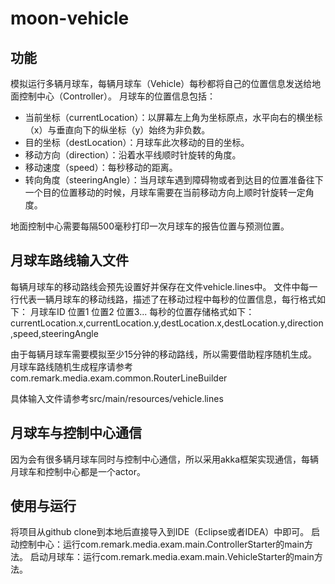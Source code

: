 # moon-vehicle
## 功能
模拟运行多辆月球车，每辆月球车（Vehicle）每秒都将自己的位置信息发送给地面控制中心（Controller）。
月球车的位置信息包括：
* 当前坐标（currentLocation）：以屏幕左上角为坐标原点，水平向右的横坐标（x）与垂直向下的纵坐标（y）始终为非负数。
* 目的坐标（destLocation）：月球车此次移动的目的坐标。
* 移动方向（direction）：沿着水平线顺时针旋转的角度。
* 移动速度（speed）：每秒移动的距离。
* 转向角度（steeringAngle）：当月球车遇到障碍物或者到达目的位置准备往下一个目的位置移动的时候，月球车需要在当前移动方向上顺时针旋转一定角度。

地面控制中心需要每隔500毫秒打印一次月球车的报告位置与预测位置。
## 月球车路线输入文件
每辆月球车的移动路线会预先设置好并保存在文件vehicle.lines中。
文件中每一行代表一辆月球车的移动线路，描述了在移动过程中每秒的位置信息，每行格式如下：
月球车ID 位置1 位置2 位置3...
每秒的位置存储格式如下：
currentLocation.x,currentLocation.y,destLocation.x,destLocation.y,direction,speed,steeringAngle

由于每辆月球车需要模拟至少15分钟的移动路线，所以需要借助程序随机生成。
月球车路线随机生成程序请参考com.remark.media.exam.common.RouterLineBuilder

具体输入文件请参考src/main/resources/vehicle.lines
## 月球车与控制中心通信
因为会有很多辆月球车同时与控制中心通信，所以采用akka框架实现通信，每辆月球车和控制中心都是一个actor。
## 使用与运行
将项目从github clone到本地后直接导入到IDE（Eclipse或者IDEA）中即可。
启动控制中心：运行com.remark.media.exam.main.ControllerStarter的main方法。
启动月球车：运行com.remark.media.exam.main.VehicleStarter的main方法。
